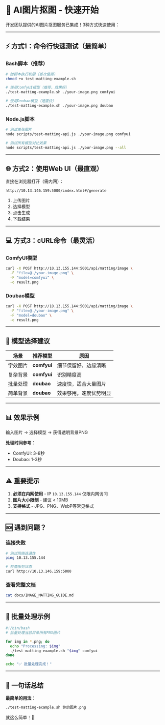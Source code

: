 # 🎨 AI图片抠图 - 快速开始

开发团队提供的AI图片抠图服务已集成！3种方式快速使用：

---

## ⚡ 方式1：命令行快速测试（最简单）

### Bash脚本（推荐）
```bash
# 给脚本执行权限（首次使用）
chmod +x test-matting-example.sh

# 使用ComfyUI模型（推荐，效果好）
./test-matting-example.sh ./your-image.png comfyui

# 使用Doubao模型（速度快）
./test-matting-example.sh ./your-image.png doubao
```

### Node.js脚本
```bash
# 测试单张图片
node scripts/test-matting-api.js ./your-image.png comfyui

# 测试所有模型对比效果
node scripts/test-matting-api.js ./your-image.png --all
```

---

## 🌐 方式2：使用Web UI（最直观）

直接在浏览器打开（需内网）：
```
http://10.13.146.159:5000/index.html#/generate
```

1. 上传图片
2. 选择模型
3. 点击生成
4. 下载结果

---

## 💻 方式3：cURL命令（最灵活）

### ComfyUI模型
```bash
curl -X POST http://10.13.155.144:5001/api/matting/image \
  -F "file=@./your-image.png" \
  -F "model=comfyui" \
  -o result.png
```

### Doubao模型
```bash
curl -X POST http://10.13.155.144:5001/api/matting/image \
  -F "file=@./your-image.png" \
  -F "model=doubao" \
  -o result.png
```

---

## 🎯 模型选择建议

| 场景 | 推荐模型 | 原因 |
|------|---------|------|
| 字效图片 | **comfyui** | 细节保留好，边缘清晰 |
| 复杂背景 | **comfyui** | 识别精度高 |
| 批量处理 | **doubao** | 速度快，适合大量图片 |
| 简单背景 | **doubao** | 效果够用，速度优势明显 |

---

## 📊 效果示例

输入图片 → 选择模型 → 获得透明背景PNG

**处理时间参考**：
- ComfyUI: 3-8秒
- Doubao: 1-3秒

---

## ⚠️ 重要提示

1. **必须在内网使用** - IP `10.13.155.144` 仅限内网访问
2. **图片大小限制** - 建议 < 10MB
3. **支持格式** - JPG、PNG、WebP等常见格式

---

## 🆘 遇到问题？

### 连接失败
```bash
# 测试网络连通性
ping 10.13.155.144

# 检查服务状态
curl http://10.13.146.159:5000
```

### 查看完整文档
```bash
cat docs/IMAGE_MATTING_GUIDE.md
```

---

## 🚀 批量处理示例

```bash
#!/bin/bash
# 批量处理当前目录所有PNG图片

for img in *.png; do
  echo "Processing: $img"
  ./test-matting-example.sh "$img" comfyui
done

echo "✅ 批量处理完成！"
```

---

## 🎉 一句话总结

**最简单的用法**：
```bash
./test-matting-example.sh 你的图片.png
```

就这么简单！🚀


